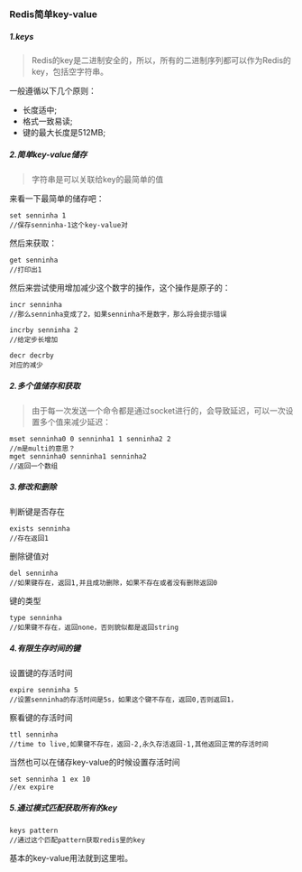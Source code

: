 ### Redis简单key-value

##### 1.keys

> Redis的key是二进制安全的，所以，所有的二进制序列都可以作为Redis的key，包括空字符串。

 一般遵循以下几个原则：

 - 长度适中;
 - 格式一致易读;
 - 键的最大长度是512MB;


##### 2.简单key-value储存

> 字符串是可以关联给key的最简单的值

来看一下最简单的储存吧：

```
set senninha 1
//保存senninha-1这个key-value对
```

然后来获取：

```
get senninha
//打印出1
```

然后来尝试使用增加减少这个数字的操作，这个操作是原子的：

```
incr senninha
//那么senninha变成了2，如果senninha不是数字，那么将会提示错误

incrby senninha 2
//给定步长增加

decr decrby
对应的减少
```



##### 2.多个值储存和获取

> 由于每一次发送一个命令都是通过socket进行的，会导致延迟，可以一次设置多个值来减少延迟：

```
mset senninha0 0 senninha1 1 senninha2 2
//m是multi的意思？
mget senninha0 senninha1 senninha2
//返回一个数组
```



##### 3.修改和删除

判断键是否存在

```
exists senninha
//存在返回1
```

删除键值对

```
del senninha
//如果键存在，返回1,并且成功删除，如果不存在或者没有删除返回0
```

键的类型

```
type senninha
//如果键不存在，返回none，否则貌似都是返回string
```



##### 4.有限生存时间的键

设置键的存活时间

```
expire senninha 5
//设置senninha的存活时间是5s，如果这个键不存在，返回0,否则返回1，
```

察看键的存活时间

```
ttl senninha
//time to live,如果键不存在，返回-2,永久存活返回-1,其他返回正常的存活时间
```

当然也可以在储存key-value的时候设置存活时间

```
set senninha 1 ex 10
//ex expire
```



##### 5.通过模式匹配获取所有的key

```
keys pattern
//通过这个匹配pattern获取redis里的key
```



基本的key-value用法就到这里啦。